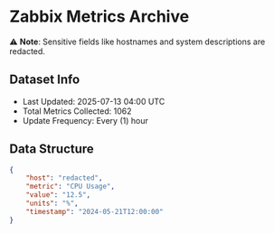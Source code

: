 # Zabbix Metrics Archive

⚠️ **Note**: Sensitive fields like hostnames and system descriptions are redacted.

## Dataset Info
- Last Updated: 2025-07-13 04:00 UTC
- Total Metrics Collected: 1062
- Update Frequency: Every (1) hour

## Data Structure
```json
{
    "host": "redacted",
    "metric": "CPU Usage",
    "value": "12.5",
    "units": "%",
    "timestamp": "2024-05-21T12:00:00"
}
```
